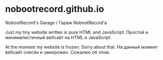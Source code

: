 # nobootrecord.github.io
NobootRecord's Garage / Гараж NobootRecord'а

Just my tiny website written in pure HTML and JavaScript.
Простой и минималистичный вебсайт на HTML и JavaScript.

At the moment my website is frozen. Sorry about that.
На данный момент вебсайт снесён и заморожен. Сожалею об этом.
